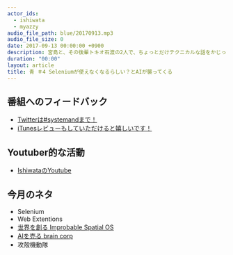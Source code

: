 ```yaml
---
actor_ids:
  - ishiwata
  - myazzy
audio_file_path: blue/20170913.mp3
audio_file_size: 0
date: 2017-09-13 00:00:00 +0900
description: 宮島と、その後輩トキオ石渡の2人で、ちょっとだけテクニカルな話をかじっちゃおう！という趣旨で始めた、systemand.onlineのサブチャンネル青です。
duration: "00:00"
layout: article
title: 青 ＃4 Seleniumが使えなくなるらしい？とAIが襲ってくる
---
```

## 番組へのフィードバック
* [Twitterは#systemandまで！](https://twitter.com/search?q=%23systemand)
* [iTunesレビューもしていただけると嬉しいです！](https://itunes.apple.com/jp/podcast/systemand-online/id1205168408?mt=2)

## Youtuber的な活動

* [IshiwataのYoutube](https://www.youtube.com/channel/UC0dN6GcdwpQA-WdSfI2tmZQ)

## 今月のネタ
* Selenium
* Web Extentions
* [世界を創る Improbable Spatial OS](https://improbable.io)
* [AIを売る brain corp](https://www.braincorp.com)
* 攻殻機動隊
